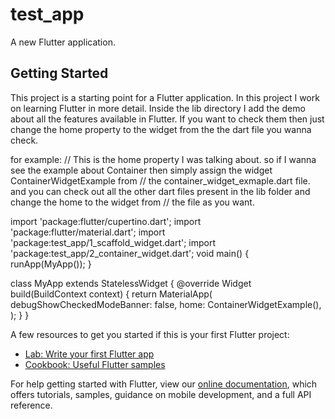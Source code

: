 # test_app

A new Flutter application.

## Getting Started

This project is a starting point for a Flutter application.
In this project I work on learning Flutter in more detail.
Inside the lib directory I add the demo about all the features available in Flutter.
If you want to check them then just change the home property to the widget from the the dart file you wanna check.

for example:
// This is the home property I was talking about. so if I wanna see the example about Container then simply assign the widget ContainerWidgetExample from          // the container_widget_exmaple.dart file. and you can check out all the other dart files present in the lib folder and change the home to the widget from         // the file as you want.
      
import 'package:flutter/cupertino.dart';
import 'package:flutter/material.dart';
import 'package:test_app/1_scaffold_widget.dart';
import 'package:test_app/2_container_widget.dart';
void main() {
  runApp(MyApp());
}

class MyApp extends StatelessWidget {
  @override
  Widget build(BuildContext context) {
    return MaterialApp(
      debugShowCheckedModeBanner: false,
      home: ContainerWidgetExample(),
    );
  }
}


A few resources to get you started if this is your first Flutter project:

- [Lab: Write your first Flutter app](https://flutter.dev/docs/get-started/codelab)
- [Cookbook: Useful Flutter samples](https://flutter.dev/docs/cookbook)

For help getting started with Flutter, view our
[online documentation](https://flutter.dev/docs), which offers tutorials,
samples, guidance on mobile development, and a full API reference.
